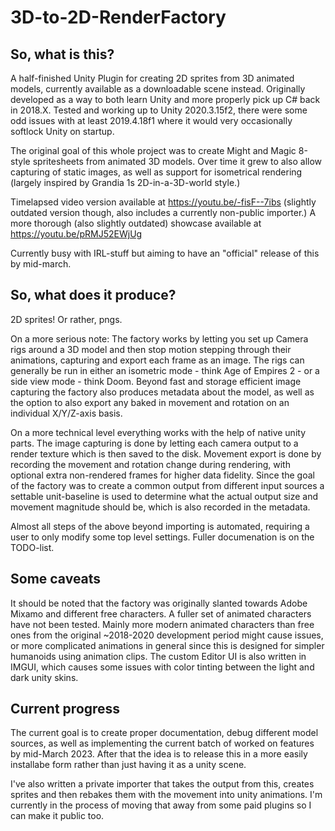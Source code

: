 # 3D-to-2D-RenderFactory

## So, what is this?  
A half-finished Unity Plugin for creating 2D sprites from 3D animated models, currently available as a downloadable scene instead. Originally developed as a way to both learn Unity and more properly pick up C# back in 2018.X. Tested and working up to Unity 2020.3.15f2, there were some odd issues with at least 2019.4.18f1 where it would very occasionally softlock Unity on startup.

The original goal of this whole project was to create Might and Magic 8-style spritesheets from animated 3D models. Over time it grew to also allow capturing of static images, as well as support for isometrical rendering (largely inspired by Grandia 1s 2D-in-a-3D-world style.)

Timelapsed video version available at https://youtu.be/-fisF--7ibs (slightly outdated version though, also includes a currently non-public importer.) A more thorough (also slightly outdated) showcase available at https://youtu.be/pRMJ52EWjUg

Currently busy with IRL-stuff but aiming to have an "official" release of this by mid-march.

## So, what does it produce?
2D sprites! Or rather, pngs.  

On a more serious note: The factory works by letting you set up Camera rigs around a 3D model and then stop motion stepping through their animations, capturing and export each frame as an image. The rigs can generally be run in either an isometric mode - think Age of Empires 2 - or a side view mode - think Doom. Beyond fast and storage efficient image capturing the factory also produces metadata about the model, as well as the option to also export any baked in movement and rotation on an individual X/Y/Z-axis basis.  
  
On a more technical level everything works with the help of native unity parts. The image capturing is done by letting each camera output to a render texture which is then saved to the disk. Movement export is done by recording the movement and rotation change during rendering, with optional extra non-rendered frames for higher data fidelity. Since the goal of the factory was to create a common output from different input sources a settable unit-baseline is used to determine what the actual output size and movement magnitude should be, which is also recorded in the metadata.  

Almost all steps of the above beyond importing is automated, requiring a user to only modify some top level settings. Fuller documenation is on the TODO-list.  
  
## Some caveats
It should be noted that the factory was originally slanted towards Adobe Mixamo and different free characters. A fuller set of animated characters have not been tested. Mainly more modern animated characters than free ones from the original ~2018-2020 development period might cause issues, or more complicated animations in general since this is designed for simpler humanoids using animation clips. The custom Editor UI is also written in IMGUI, which causes some issues with color tinting between the light and dark unity skins.
  
## Current progress
The current goal is to create proper documentation, debug different model sources, as well as implementing the current batch of worked on features by mid-March 2023. After that the idea is to release this in a more easily installabe form rather than just having it as a unity scene.
  
I've also written a private importer that takes the output from this, creates sprites and then rebakes them with the movement into unity animations. I'm currently in the process of moving that away from some paid plugins so I can make it public too.

